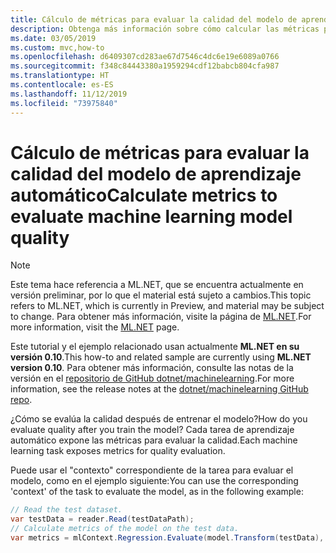 ```yaml
---
title: Cálculo de métricas para evaluar la calidad del modelo de aprendizaje automático
description: Obtenga más información sobre cómo calcular las métricas para evaluar y comprobar la calidad del modelo de Machine Learning con ML.NET.
ms.date: 03/05/2019
ms.custom: mvc,how-to
ms.openlocfilehash: d6409307cd283ae67d7546c4dc6e19e6089a0766
ms.sourcegitcommit: f348c84443380a1959294cdf12babcb804cfa987
ms.translationtype: HT
ms.contentlocale: es-ES
ms.lasthandoff: 11/12/2019
ms.locfileid: "73975840"
---
```

# <a name="calculate-metrics-to-evaluate-machine-learning-model-quality"></a><span data-ttu-id="578c6-103">Cálculo de métricas para evaluar la calidad del modelo de aprendizaje automático</span><span class="sxs-lookup"><span data-stu-id="578c6-103">Calculate metrics to evaluate machine learning model quality</span></span>

> [!NOTE]
> <span data-ttu-id="578c6-104">Este tema hace referencia a ML.NET, que se encuentra actualmente en versión preliminar, por lo que el material está sujeto a cambios.</span><span class="sxs-lookup"><span data-stu-id="578c6-104">This topic refers to ML.NET, which is currently in Preview, and material may be subject to change.</span></span> <span data-ttu-id="578c6-105">Para obtener más información, visite la página de [ML.NET](https://dotnet.microsoft.com/apps/machinelearning-ai/ml-dotnet).</span><span class="sxs-lookup"><span data-stu-id="578c6-105">For more information, visit the [ML.NET](https://dotnet.microsoft.com/apps/machinelearning-ai/ml-dotnet) page.</span></span>

<span data-ttu-id="578c6-106">Este tutorial y el ejemplo relacionado usan actualmente **ML.NET en su versión 0.10**.</span><span class="sxs-lookup"><span data-stu-id="578c6-106">This how-to and related sample are currently using **ML.NET version 0.10**.</span></span> <span data-ttu-id="578c6-107">Para obtener más información, consulte las notas de la versión en el [repositorio de GitHub dotnet/machinelearning](https://github.com/dotnet/machinelearning/tree/master/docs/release-notes).</span><span class="sxs-lookup"><span data-stu-id="578c6-107">For more information, see the release notes at the [dotnet/machinelearning GitHub repo](https://github.com/dotnet/machinelearning/tree/master/docs/release-notes).</span></span>

<span data-ttu-id="578c6-108">¿Cómo se evalúa la calidad después de entrenar el modelo?</span><span class="sxs-lookup"><span data-stu-id="578c6-108">How do you evaluate quality after you train the model?</span></span> <span data-ttu-id="578c6-109">Cada tarea de aprendizaje automático expone las métricas para evaluar la calidad.</span><span class="sxs-lookup"><span data-stu-id="578c6-109">Each machine learning task exposes metrics for quality evaluation.</span></span>

<span data-ttu-id="578c6-110">Puede usar el "contexto" correspondiente de la tarea para evaluar el modelo, como en el ejemplo siguiente:</span><span class="sxs-lookup"><span data-stu-id="578c6-110">You can use the corresponding 'context' of the task to evaluate the model, as in the following example:</span></span>

```csharp
// Read the test dataset.
var testData = reader.Read(testDataPath);
// Calculate metrics of the model on the test data.
var metrics = mlContext.Regression.Evaluate(model.Transform(testData), label: "Target");
```
